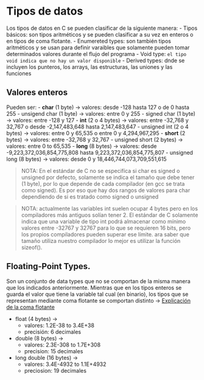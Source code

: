 # Tipos de datos

Los tipos de datos en C se pueden clasificar de la siguiente manera:
	- Tipos básicos: son tipos aritméticos y se pueden clasificar a su vez en enteros o en tipos de coma flotante.
	- Enumereted types: son también tipos aritméticos y se usan para definir varaibles que solamente pueden tomar determinados valores durante el flujo del programa
	- Void type: `el tipo void indica que no hay un valor disponible`
	- Derived types: dnde se incluyen los punteros, los arrays, las estructuras, las uniones y las funciones 

## Valores enteros
Pueden ser:
	- **char** (1 byte) -> valores: desde -128 hasta 127 o de 0 hasta 255
		- unsigend char (1 byte) -> valores: entre 0 y 255
		- signed char (1 byte) -> valores: entre -128 y 127 
	- **int** (2 o 4 bytes) -> valores: entre -32,768 y 32,767 o desde -2,147,483,648 hasta 2,147,483,647
		- unsigned int (2 o 4 bytes) -> valores: entre 0 y 65,535 o entre 0 y 4,294,967,295
	- **short** (2 bytes) -> valores: entre -32,768 y 32,767
		- unsigned short (2 bytes) -> valores: entre 0 to 65,535
	- **long** (8 bytes) -> valores: desde -9,223,372,036,854,775,808 hasta 9,223,372,036,854,775,807
		- unsigned long (8 bytes) -> valores: desde 0 y 18,446,744,073,709,551,615


> NOTA: En el estándar de C no se especifíca si char es signed o unsigned por defecto, solamente se indica el tamaño que debe tener (1 byte), por lo que depende de cada compilador (en gcc se trata como signed). Es por eso que hay dos rangos de valores para char dependiendo de si es tratado como signed o unsigned

> NOTA: actualmente las variables int suelen ocupar 4 bytes pero en los compiladores más antiguos solían tener 2. El estándar de C solamente indica que una variable de tipo int podrá almacenar como mínimo valores entre -32767 y 32767 para lo que se requieren 16 bits, pero los propios compiladores pueden superar ese límite. ara saber que tamaño utiliza nuestro compilador lo mejor es utilizar la función sizeof().


## Floating-Point Types.
Son un conjunto de data types que no se comportan de la misma manera que los indicados anteriormente. Mientras que en los tipos enteros se guarda el valor que tiene la variable tal cual (en binario), los tipos que se representan mediante coma flotante se comportan distinto -> [Explicación de la coma flotante](representacion_de_decimales_con_coma_flotante.md)

- float (4 bytes) -> 
	- valores: 1.2E-38 to 3.4E+38
	- precisión: 6 decimales
- double (8 bytes) -> 
	- valores: 2.3E-308 to 1.7E+308
	- precision: 15 decimales
- long double (16 bytes) ->
	- valores: 3.4E-4932 to 1.1E+4932
	- preciosion: 19 decimales
